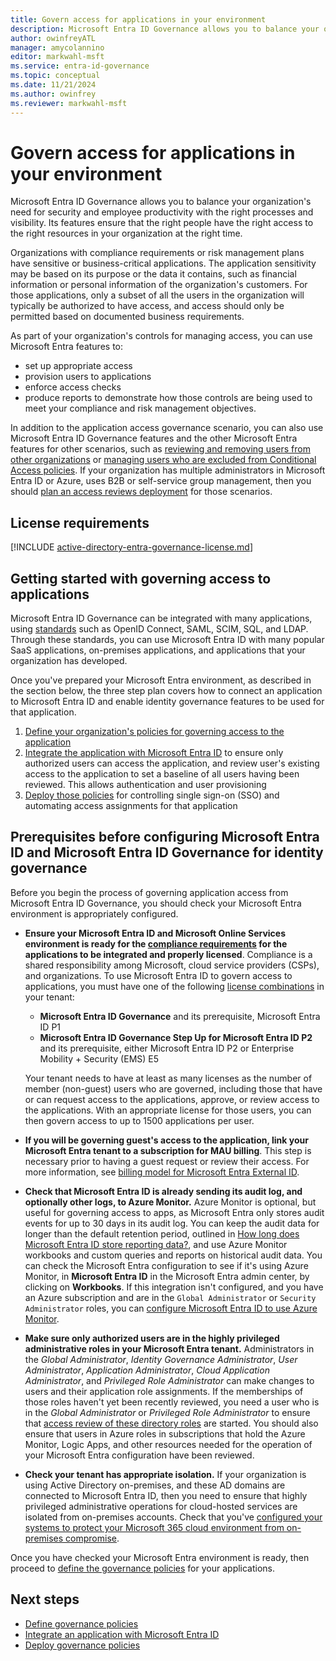 ```yaml
---
title: Govern access for applications in your environment
description: Microsoft Entra ID Governance allows you to balance your organization's need for security and employee productivity with the right processes and visibility. These features can be used for your existing business critical third party on-premises and cloud-based applications.
author: owinfreyATL
manager: amycolannino
editor: markwahl-msft
ms.service: entra-id-governance
ms.topic: conceptual
ms.date: 11/21/2024
ms.author: owinfrey
ms.reviewer: markwahl-msft
---
```


# Govern access for applications in your environment

Microsoft Entra ID Governance allows you to balance your organization's need for security and employee productivity with the right processes and visibility. Its features ensure that the right people have the right access to the right resources in your organization at the right time.

Organizations with compliance requirements or risk management plans have sensitive or business-critical applications. The application sensitivity may be based on its purpose or the data it contains, such as financial information or personal information of the organization's customers. For those applications, only a subset of all the users in the organization will typically be authorized to have access, and access should only be permitted based on documented business requirements. 

As part of your organization's controls for managing access, you can use Microsoft Entra features to:

* set up appropriate access
* provision users to applications
* enforce access checks
* produce reports to demonstrate how those controls are being used to meet your compliance and risk management objectives.

In addition to the application access governance scenario, you can also use Microsoft Entra ID Governance features and the other Microsoft Entra features for other scenarios, such as [reviewing and removing users from other organizations](~/id-governance/access-reviews-external-users.md) or [managing users who are excluded from Conditional Access policies](~/id-governance/conditional-access-exclusion.md). If your organization has multiple administrators in Microsoft Entra ID or Azure, uses B2B or self-service group management, then you should [plan an access reviews deployment](deploy-access-reviews.md) for those scenarios.

## License requirements
[!INCLUDE [active-directory-entra-governance-license.md](~/includes/entra-entra-governance-license.md)]

## Getting started with governing access to applications

Microsoft Entra ID Governance can be integrated with many applications, using [standards](~/architecture/auth-sync-overview.md) such as OpenID Connect, SAML, SCIM, SQL, and LDAP. Through these standards, you can use Microsoft Entra ID  with many popular SaaS applications, on-premises applications, and applications that your organization has developed. 

Once you've prepared your Microsoft Entra environment, as described in the section below, the three step plan covers how to connect an application to Microsoft Entra ID and enable identity governance features to be used for that application.

1. [Define your organization's policies for governing access to the application](identity-governance-applications-define.md)
1. [Integrate the application with Microsoft Entra ID](identity-governance-applications-integrate.md) to ensure only authorized users can access the application, and review user's existing access to the application to set a baseline of all users having been reviewed. This allows authentication and user provisioning
1. [Deploy those policies](identity-governance-applications-deploy.md) for controlling single sign-on (SSO) and automating access assignments for that application

<a name='prerequisites-before-configuring-azure-ad-for-identity-governance'></a>

## Prerequisites before configuring Microsoft Entra ID and Microsoft Entra ID Governance for identity governance

Before you begin the process of governing application access from Microsoft Entra ID Governance, you should check your Microsoft Entra environment is appropriately configured.

* **Ensure your Microsoft Entra ID and Microsoft Online Services environment is ready for the [compliance requirements](~/standards/standards-overview.md) for the applications to be integrated and properly licensed**. Compliance is a shared responsibility among Microsoft, cloud service providers (CSPs), and organizations. To use Microsoft Entra ID to govern access to applications, you must have one of the following [license combinations](licensing-fundamentals.md) in your tenant:

  *  **Microsoft Entra ID Governance** and its prerequisite, Microsoft Entra ID P1
  * **Microsoft Entra ID Governance Step Up for Microsoft Entra ID P2** and its prerequisite, either Microsoft Entra ID P2 or Enterprise Mobility + Security (EMS) E5

   Your tenant needs to have at least as many licenses as the number of member (non-guest) users who are governed, including those that have or can request access to the applications, approve, or review access to the applications. With an appropriate license for those users, you can then govern access to up to 1500 applications per user.

* **If you will be governing guest's access to the application, link your Microsoft Entra tenant to a subscription for MAU billing**. This step is necessary prior to having a guest request or review their access. For more information, see [billing model for Microsoft Entra External ID](~/external-id/external-identities-pricing.md).

* **Check that Microsoft Entra ID is already sending its audit log, and optionally other logs, to Azure Monitor.** Azure Monitor is optional, but useful for governing access to apps, as Microsoft Entra only stores audit events for up to 30 days in its audit log. You can keep the audit data for longer than the default retention period, outlined in [How long does Microsoft Entra ID store reporting data?](~/identity/monitoring-health/reference-reports-data-retention.md), and use Azure Monitor workbooks and custom queries and reports on historical audit data. You can check the Microsoft Entra configuration to see if it's using Azure Monitor, in **Microsoft Entra ID** in the Microsoft Entra admin center, by clicking on **Workbooks**. If this integration isn't configured, and you have an Azure subscription and are in the `Global Administrator` or `Security Administrator` roles, you can [configure Microsoft Entra ID to use Azure Monitor](~/id-governance/entitlement-management-logs-and-reporting.md).

* **Make sure only authorized users are in the highly privileged administrative roles in your Microsoft Entra tenant.** Administrators in the *Global Administrator*, *Identity Governance Administrator*, *User Administrator*, *Application Administrator*, *Cloud Application Administrator*, and *Privileged Role Administrator* can make changes to users and their application role assignments. If the memberships of those roles haven't yet been recently reviewed, you need a user who is in the *Global Administrator* or *Privileged Role Administrator* to ensure that [access review of these directory roles](~/id-governance/privileged-identity-management/pim-create-roles-and-resource-roles-review.md) are started. You should also ensure that users in Azure roles in subscriptions that hold the Azure Monitor, Logic Apps, and other resources needed for the operation of your Microsoft Entra configuration have been reviewed.

* **Check your tenant has appropriate isolation.** If your organization is using Active Directory on-premises, and these AD domains are connected to Microsoft Entra ID, then you need to ensure that highly privileged administrative operations for cloud-hosted services are isolated from on-premises accounts. Check that you've [configured your systems to protect your Microsoft 365 cloud environment from on-premises compromise](~/architecture/protect-m365-from-on-premises-attacks.md).

Once you have checked your Microsoft Entra environment is ready, then proceed to [define the governance policies](identity-governance-applications-define.md) for your applications.

## Next steps

- [Define governance policies](identity-governance-applications-define.md)
- [Integrate an application with Microsoft Entra ID](identity-governance-applications-integrate.md)
- [Deploy governance policies](identity-governance-applications-deploy.md)
